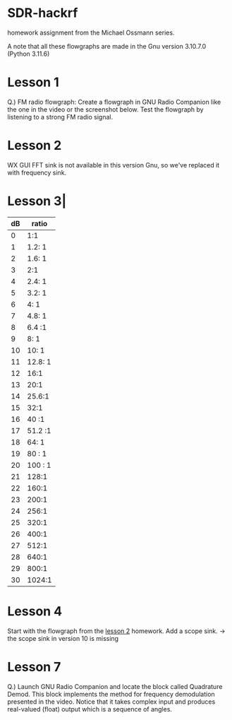 

# SDR-hackrf 

homework assignment from the Michael Ossmann series.

A note that all these flowgraphs are made in the Gnu version 3.10.7.0 (Python 3.11.6)
# Lesson 1
Q.) FM radio flowgraph: Create a flowgraph in GNU Radio Companion like the one in the video or the screenshot below. Test the flowgraph by listening to a strong FM radio signal.


# Lesson 2
WX GUI FFT sink is not available in this version Gnu, so we've replaced it with frequency sink.
# Lesson 3|
| dB | ratio  |
|-- |--|
|  0| 1:1 |
|  1|1.2: 1
|   2|1.6: 1
|  3|2:1
|  4|2.4: 1
|  5|3.2: 1
|  6|4: 1
|  7|4.8: 1
|  8|6.4 :1
|  9|8: 1
|  10|10: 1
|  11|12.8: 1
|  12|16:1
|  13|20:1
| 14 |25.6:1
|  15|32:1
|  16|40 :1
|  17|51.2 :1
|  18|64: 1
|  19|80 : 1
|  20|100 : 1
|  21|128:1
|  22|160:1
|  23|200:1
|  24|256:1
|  25|320:1
|  26|400:1
|  27|512:1
|  28|640:1
|  29|800:1
|  30|1024:1

# Lesson 4
Start with the flowgraph from the [lesson 2](https://greatscottgadgets.com/sdr/2) homework. Add a scope sink.
-> the scope sink in version 10 is missing
# Lesson 7
Q.) Launch GNU Radio Companion and locate the block called Quadrature Demod. This block implements the method for frequency demodulation presented in the video. Notice that it takes complex input and produces real-valued (float) output which is a sequence of angles.
